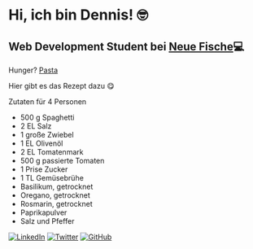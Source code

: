 # Hi, ich bin Dennis! :nerd_face:

## Web Development Student bei [Neue Fische](https://github.com/neuefische):computer:

Hunger? [Pasta](https://www.eatclub.tv/wp-content/uploads/sites/4/2022/04/pasta-al-pollo-1-e1655385643884.jpg)

Hier gibt es das Rezept dazu :yum:

Zutaten für 4 Personen

- 500 g Spaghetti
- 2 EL Salz
- 1 große Zwiebel
- 1 EL Olivenöl
- 2 EL Tomatenmark
- 500 g passierte Tomaten
- 1 Prise Zucker
- 1 TL Gemüsebrühe
- Basilikum, getrocknet
- Oregano, getrocknet
- Rosmarin, getrocknet
- Paprikapulver
- Salz und Pfeffer

[![LinkedIn](https://img.shields.io/badge/-LinkedIn-blue?style=flat-square&logo=Linkedin&logoColor=white&link=https://www.linkedin.com/in/dein-profil/)](https://www.linkedin.com/in/dein-profil/) [![Twitter](https://img.shields.io/badge/-Twitter-blue?style=flat-square&logo=Twitter&logoColor=white&link=https://twitter.com/dein-profil)](https://twitter.com/dein-profil) [![GitHub](https://img.shields.io/badge/-GitHub-black?style=flat-square&logo=GitHub&link=https://github.com/dein-profil)](https://github.com/dein-profil)

